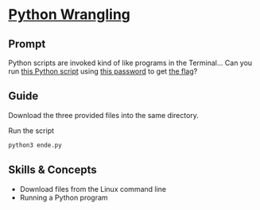 # [Python Wrangling](https://play.picoctf.org/practice/challenge/166)

## Prompt

Python scripts are invoked kind of like programs in the Terminal... Can you run
[this Python script](ende.py) using [this password](pw.txt) to get [the
flag](flag.txt.en)?

## Guide

Download the three provided files into the same directory.

Run the script

```sh
python3 ende.py
```

## Skills & Concepts

- Download files from the Linux command line
- Running a Python program